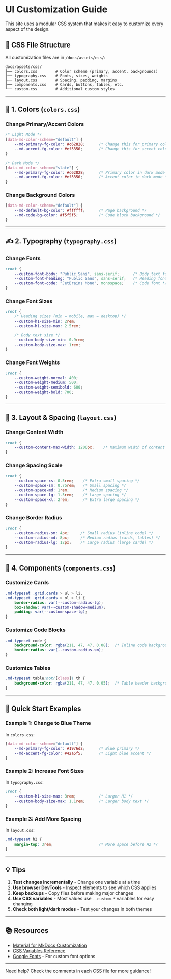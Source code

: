 # UI Customization Guide

This site uses a modular CSS system that makes it easy to customize every aspect of the design.

## 📁 CSS File Structure

All customization files are in `/docs/assets/css/`:

```text
docs/assets/css/
├── colors.css        # Color scheme (primary, accent, backgrounds)
├── typography.css    # Fonts, sizes, weights
├── layout.css        # Spacing, padding, margins
├── components.css    # Cards, buttons, tables, etc.
└── custom.css        # Additional custom styles
```

---

## 🎨 1. Colors (`colors.css`)

### Change Primary/Accent Colors

```css
/* Light Mode */
[data-md-color-scheme="default"] {
    --md-primary-fg-color: #c62828;      /* Change this for primary color */
    --md-accent-fg-color: #ef5350;       /* Change this for accent color */
}

/* Dark Mode */
[data-md-color-scheme="slate"] {
    --md-primary-fg-color: #c62828;      /* Primary color in dark mode */
    --md-accent-fg-color: #ef5350;       /* Accent color in dark mode */
}
```

### Change Background Colors

```css
[data-md-color-scheme="default"] {
    --md-default-bg-color: #ffffff;      /* Page background */
    --md-code-bg-color: #f5f5f5;         /* Code block background */
}
```

---

## ✍️ 2. Typography (`typography.css`)

### Change Fonts

```css
:root {
    --custom-font-body: "Public Sans", sans-serif;      /* Body text font */
    --custom-font-heading: "Public Sans", sans-serif;   /* Heading font */
    --custom-font-code: "JetBrains Mono", monospace;    /* Code font */
}
```

### Change Font Sizes

```css
:root {
    /* Heading sizes (min = mobile, max = desktop) */
    --custom-h1-size-min: 2rem;
    --custom-h1-size-max: 2.5rem;

    /* Body text size */
    --custom-body-size-min: 0.9rem;
    --custom-body-size-max: 1rem;
}
```

### Change Font Weights

```css
:root {
    --custom-weight-normal: 400;
    --custom-weight-medium: 500;
    --custom-weight-semibold: 600;
    --custom-weight-bold: 700;
}
```

---

## 📐 3. Layout & Spacing (`layout.css`)

### Change Content Width

```css
:root {
    --custom-content-max-width: 1200px;    /* Maximum width of content */
}
```

### Change Spacing Scale

```css
:root {
    --custom-space-xs: 0.5rem;    /* Extra small spacing */
    --custom-space-sm: 0.75rem;   /* Small spacing */
    --custom-space-md: 1rem;      /* Medium spacing */
    --custom-space-lg: 1.5rem;    /* Large spacing */
    --custom-space-xl: 2rem;      /* Extra large spacing */
}
```

### Change Border Radius

```css
:root {
    --custom-radius-sm: 4px;     /* Small radius (inline code) */
    --custom-radius-md: 8px;     /* Medium radius (cards, tables) */
    --custom-radius-lg: 12px;    /* Large radius (large cards) */
}
```

---

## 🧩 4. Components (`components.css`)

### Customize Cards

```css
.md-typeset .grid.cards > ul > li,
.md-typeset .grid.cards > ol > li {
    border-radius: var(--custom-radius-lg);
    box-shadow: var(--custom-shadow-medium);
    padding: var(--custom-space-lg);
}
```

### Customize Code Blocks

```css
.md-typeset code {
    background-color: rgba(211, 47, 47, 0.08);  /* Inline code background */
    border-radius: var(--custom-radius-sm);
}
```

### Customize Tables

```css
.md-typeset table:not([class]) th {
    background-color: rgba(211, 47, 47, 0.05);  /* Table header background */
}
```

---

## 🚀 Quick Start Examples

### Example 1: Change to Blue Theme

In `colors.css`:

```css
[data-md-color-scheme="default"] {
    --md-primary-fg-color: #1976d2;      /* Blue primary */
    --md-accent-fg-color: #42a5f5;       /* Light blue accent */
}
```

### Example 2: Increase Font Sizes

In `typography.css`:

```css
:root {
    --custom-h1-size-max: 3rem;          /* Larger H1 */
    --custom-body-size-max: 1.1rem;      /* Larger body text */
}
```

### Example 3: Add More Spacing

In `layout.css`:

```css
.md-typeset h2 {
    margin-top: 3rem;                    /* More space before H2 */
}
```

---

## 💡 Tips

1. **Test changes incrementally** - Change one variable at a time
2. **Use browser DevTools** - Inspect elements to see which CSS applies
3. **Keep backups** - Copy files before making major changes
4. **Use CSS variables** - Most values use `--custom-*` variables for easy changing
5. **Check both light/dark modes** - Test your changes in both themes

---

## 📚 Resources

- [Material for MkDocs Customization](https://squidfunk.github.io/mkdocs-material/customization/)
- [CSS Variables Reference](https://developer.mozilla.org/en-US/docs/Web/CSS/Using_CSS_custom_properties)
- [Google Fonts](https://fonts.google.com/) - For custom font options

---

Need help? Check the comments in each CSS file for more guidance!
